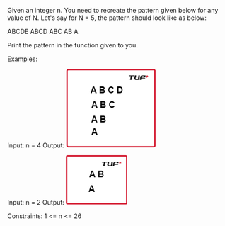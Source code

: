 Given an integer n. You need to recreate the pattern given below for any value of N. Let's say for N = 5, the pattern should look like as below:

ABCDE
ABCD
ABC
AB
A

Print the pattern in the function given to you.

Examples:

Input: n = 4
Output:
![Output](image.png)

Input: n = 2
Output:
![Output](image-1.png)

Constraints:
1 <= n <= 26